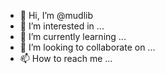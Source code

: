 - 👋 Hi, I’m @mudlib
- 👀 I’m interested in ...
- 🌱 I’m currently learning ...
- 💞️ I’m looking to collaborate on ...
- 📫 How to reach me ...

<!---
mudlib/mudlib is a ✨ special ✨ repository because its `README.md` (this file) appears on your GitHub profile.
You can click the Preview link to take a look at your changes.
--->
